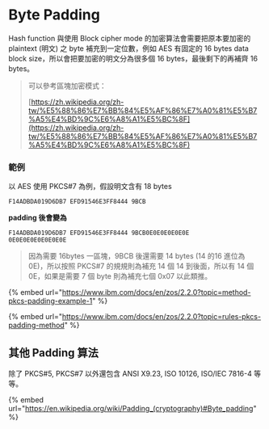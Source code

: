 # Byte Padding

Hash function 與使用 Block cipher mode 的加密算法會需要把原本要加密的 plaintext (明文) 之 byte 補充到一定位數，例如 AES 有固定的 16 bytes data block size，所以會把要加密的明文分為很多個 16 bytes，最後剩下的再補齊 16 bytes。

> 可以參考區塊加密模式：
>
> [https://zh.wikipedia.org/zh-tw/%E5%88%86%E7%BB%84%E5%AF%86%E7%A0%81%E5%B7%A5%E4%BD%9C%E6%A8%A1%E5%BC%8F](https://zh.wikipedia.org/zh-tw/%E5%88%86%E7%BB%84%E5%AF%86%E7%A0%81%E5%B7%A5%E4%BD%9C%E6%A8%A1%E5%BC%8F)

### 範例

以 AES 使用 PKCS#7 為例，假設明文含有 18 bytes

```
F14ADBDA019D6DB7 EFD91546E3FF8444 9BCB
```

**padding 後會變為**

```
F14ADBDA019D6DB7 EFD91546E3FF8444 9BCB0E0E0E0E0E0E 
0E0E0E0E0E0E0E0E
```

> 因為需要 16bytes 一區塊，9BCB 後還需要 14 bytes (14 的16 進位為 0E)，所以按照  PKCS#7 的規規則為補充 14 個 14 到後面，所以有 14 個 0E，如果是需要 7 個 byte 則為補充七個 0x07 以此類推。

{% embed url="https://www.ibm.com/docs/en/zos/2.2.0?topic=method-pkcs-padding-example-1" %}

{% embed url="https://www.ibm.com/docs/en/zos/2.2.0?topic=rules-pkcs-padding-method" %}

## 其他 Padding 算法

除了 PKCS#5, PKCS#7 以外還包含 ANSI X9.23, ISO 10126, ISO/IEC 7816-4 等等。

{% embed url="https://en.wikipedia.org/wiki/Padding_(cryptography)#Byte_padding" %}
